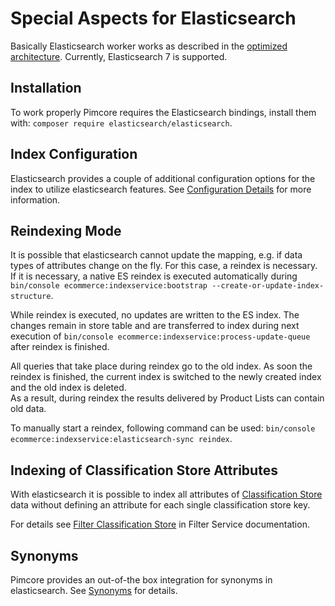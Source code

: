 # Special Aspects for Elasticsearch
Basically Elasticsearch worker works as described in the [optimized architecture](../README.md). 
Currently, Elasticsearch 7 is supported. 

## Installation
To work properly Pimcore requires the Elasticsearch bindings, install them with: `composer require elasticsearch/elasticsearch`.

## Index Configuration
Elasticsearch provides a couple of additional configuration options for the index to utilize elasticsearch features. 
See [Configuration Details](01_Configuration_Details.md) for more information. 

## Reindexing Mode
It is possible that elasticsearch cannot update the mapping, e.g. if data types of attributes change on the fly. 
For this case, a reindex is necessary. If it is necessary, a native ES reindex is executed automatically during
`bin/console ecommerce:indexservice:bootstrap --create-or-update-index-structure`.

While reindex is executed, no updates are written to the ES index. The changes remain in store table and are transferred
to index during next execution of `bin/console ecommerce:indexservice:process-update-queue` after reindex is finished. 

All queries that take place during reindex go to the old index. As soon the reindex is finished, the current index is switched 
to the newly created index and the old index is deleted.  
As a result, during reindex the results delivered by Product Lists can contain old data. 

To manually start a reindex, following command can be used: `bin/console ecommerce:indexservice:elasticsearch-sync reindex`. 

## Indexing of Classification Store Attributes

With elasticsearch it is possible to index all attributes of [Classification Store](../../../../05_Objects/01_Object_Classes/01_Data_Types/15_Classification_Store.md) 
data without defining an attribute for each single classification store key.   

For details see [Filter Classification Store](../../../07_Filter_Service/03_Elastic_Search/01_Filter_Classification_Store.md) 
in Filter Service documentation. 

## Synonyms 
Pimcore provides an out-of-the box integration for synonyms in elasticsearch. 
See [Synonyms](./02_Synonyms.md) for details. 